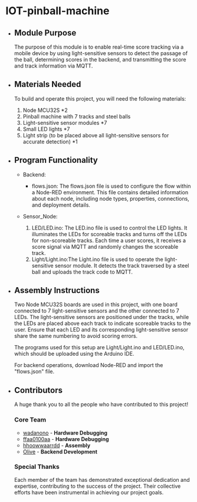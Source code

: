 # IOT-pinball-machine

* ## Module Purpose
   The purpose of this module is to enable real-time score tracking via a mobile device by using light-sensitive sensors to detect the passage of the ball, determining scores in the backend, and transmitting the score and track information via MQTT.


* ## Materials Needed
   To build and operate this project, you will need the following materials:
    1. Node MCU32S *2
    2. Pinball machine with 7 tracks and steel balls
    3. Light-sensitive sensor modules *7
    4. Small LED lights *7
    5. Light strip (to be placed above all light-sensitive sensors for accurate detection) *1


* ## Program Functionality
  * Backend:
    * flows.json: The flows.json file is used to configure the flow within a Node-RED environment. This file contains detailed information about each node, including      node types, properties, connections, and deployment details. 
 
  * Sensor_Node:
    1. LED/LED.ino: The LED.ino file is used to control the LED lights. It illuminates the LEDs for scoreable tracks and turns off the LEDs for non-scoreable tracks. Each time a user scores, it receives a score signal via MQTT and randomly changes the scoreable track.
    2. Light/Light.ino:The Light.ino file is used to operate the light-sensitive sensor module. It detects the track traversed by a steel ball and uploads the track code to MQTT.
   

* ## Assembly Instructions
  Two Node MCU32S boards are used in this project, with one board connected to 7 light-sensitive sensors and the other connected to 7 LEDs. The light-sensitive sensors are positioned under the tracks, while the LEDs are placed above each track to indicate scoreable tracks to the user. Ensure that each LED and its corresponding light-sensitive sensor share the same numbering to avoid scoring errors.

  The programs used for this setup are Light/Light.ino and LED/LED.ino, which should be uploaded using the Arduino IDE.
  
  For backend operations, download Node-RED and import the "flows.json" file.

* ## Contributors

   A huge thank you to all the people who have contributed to this project!

   ### Core Team

   - [wadanono](https://github.com/wadanono) - **Hardware Debugging**
   - [ffaa0100aa](https://github.com/ffaa0100aa) - **Hardware Debugging**
   - [hhoowwaarrdd](https://github.com/hhoowwaarrdd) - **Assembly**
   - [Olive](https://github.com/Olive020) - **Backend Development**
  ### Special Thanks

  Each member of the team has demonstrated exceptional dedication and expertise, contributing to the success of the project. Their collective efforts have been instrumental in achieving our project goals.


